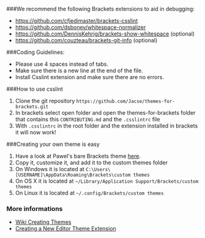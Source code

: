 ###We recommend the following Brackets extensions to aid in debugging:

*    https://github.com/cfjedimaster/brackets-csslint
*    https://github.com/dsbonev/whitespace-normalizer
*    https://github.com/DennisKehrig/brackets-show-whitespace (optional)
*    https://github.com/couzteau/brackets-git-info (optional)

###Coding Guidelines:

*    Please use 4 spaces instead of tabs.
*    Make sure there is a new line at the end of the file.
*    Install Csslint extension and make sure there are no errors.

###How to use csslint

1. Clone the git repository `https://github.com/Jacse/themes-for-brackets.git`
2. In brackets select open folder and open the themes-for-brackets folder that contains this `CONTRIBUTING.md` and the `.csslintrc` file
3. With `.csslintrc` in the root folder and the extension installed in brackets it will now work!

###Creating your own theme is easy

1. Have a look at Pawel's bare Brackets theme [here](https://github.com/trimek/BearTheme/blob/master/BearTheme.css).
2. Copy it, customize it, and add it to the custom themes folder
  3. On Windows it is located at `C:\Users\[USERNAME]\AppData\Roaming\Brackets\custom themes`
  4. On OS X it is located at `~/Library/Application Support/Brackets/custom themes`
  5. On Linux it is located at `~/.config/Brackets/custom themes` 

### More informations

*    [Wiki Creating Themes](https://github.com/adobe/brackets/wiki/Creating-Themes#packagejson)
*    [Creating a New Editor Theme Extension](http://curly-bracket.github.io/2014/08/02/create-new-theme/)